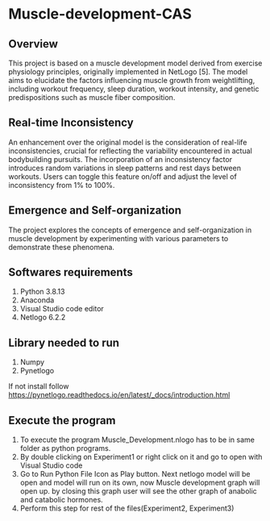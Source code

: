 # Muscle-development-CAS

## Overview
This project is based on a muscle development model derived from exercise physiology principles, originally implemented in NetLogo [5]. The model aims to elucidate the factors influencing muscle growth from weightlifting, including workout frequency, sleep duration, workout intensity, and genetic predispositions such as muscle fiber composition.

## Real-time Inconsistency
An enhancement over the original model is the consideration of real-life inconsistencies, crucial for reflecting the variability encountered in actual bodybuilding pursuits. The incorporation of an inconsistency factor introduces random variations in sleep patterns and rest days between workouts. Users can toggle this feature on/off and adjust the level of inconsistency from 1% to 100%.

## Emergence and Self-organization
The project explores the concepts of emergence and self-organization in muscle development by experimenting with various parameters to demonstrate these phenomena.

## Softwares requirements
1. Python 3.8.13
2. Anaconda
3. Visual Studio code editor
4. Netlogo 6.2.2


## Library needed to run 
1. Numpy
2. Pynetlogo

If not install follow https://pynetlogo.readthedocs.io/en/latest/_docs/introduction.html

## Execute the program
1. To execute the program Muscle_Development.nlogo has to be in same folder as python programs. 
2. By double clicking on Experiment1 or right click on it and go to open with Visual Studio code
3. Go to Run Python File Icon as Play button. Next netlogo model will be open and model will run on its own, now Muscle development graph will open up. by closing this graph user will see the other graph of anabolic and catabolic hormones.
4. Perform this step for rest of the files(Experiment2, Experiment3)  
 
